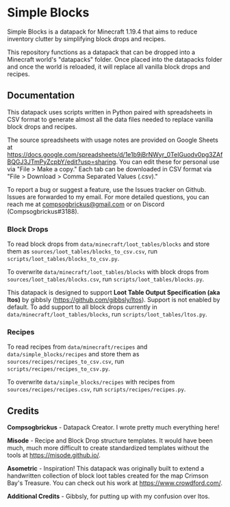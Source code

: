 # Simple Blocks

Simple Blocks is a datapack for Minecraft 1.19.4 that aims to reduce inventory clutter by simplifying block drops and recipes.

This repository functions as a datapack that can be dropped into a Minecraft world's "datapacks" folder. Once placed into the datapacks folder and once the world is reloaded, it will replace all vanilla block drops and recipes.

## Documentation

This datapack uses scripts written in Python paired with spreadsheets in CSV format to generate almost all the data files needed to replace vanilla block drops and recipes.

The source spreadsheets with usage notes are provided on Google Sheets at https://docs.google.com/spreadsheets/d/1e1b9jBrNWyr_0TeIGuodv0pg3ZAfBQGJ3JTmPyZcpbY/edit?usp=sharing. You can edit these for personal use via "File > Make a copy." Each tab can be downloaded in CSV format via "File > Download > Comma Separated Values (.csv)."

To report a bug or suggest a feature, use the Issues tracker on Github. Issues are forwarded to my email. For more detailed questions, you can reach me at compsogbrickus@gmail.com or on Discord (Compsogbrickus#3188).

### Block Drops

To read block drops from `data/minecraft/loot_tables/blocks` and store them as `sources/loot_tables/blocks_to_csv.csv`, run `scripts/loot_tables/blocks_to_csv.py`.

To overwrite `data/minecraft/loot_tables/blocks` with block drops from `sources/loot_tables/blocks.csv`, run `scripts/loot_tables/blocks.py`.

This datapack is designed to support **Loot Table Output Specification (aka ltos)** by gibbsly (https://github.com/gibbsly/ltos). Support is not enabled by default. To add support to all block drops currently in `data/minecraft/loot_tables/blocks`, run `scripts/loot_tables/ltos.py`.

### Recipes

To read recipes from `data/minecraft/recipes` and `data/simple_blocks/recipes` and store them as `sources/recipes/recipes_to_csv.csv`, run `scripts/recipes/recipes_to_csv.py`.

To overwrite `data/simple_blocks/recipes` with recipes from `sources/recipes/recipes.csv`, run `scripts/recipes/recipes.py`.

## Credits

**Compsogbrickus** - Datapack Creator. I wrote pretty much everything here!

**Misode** - Recipe and Block Drop structure templates. It would have been much, much more difficult to create standardized templates without the tools at https://misode.github.io/.

**Asometric** - Inspiration! This datapack was originally built to extend a handwritten collection of block loot tables created for the map Crimson Bay's Treasure. You can check out his work at https://www.crowdford.com/.

**Additional Credits** - Gibbsly, for putting up with my confusion over ltos.